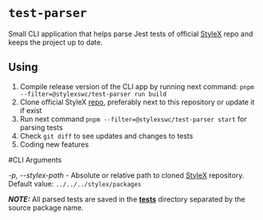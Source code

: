 # `test-parser`

Small CLI application that helps parse Jest tests of official [StyleX](https://github.com/facebook/stylex) repo and keeps the project up to date.

## Using

1. Compile release version of the CLI app by running next command: `pnpm --filter=@stylexswc/test-parser run build`
2. Clone official StyleX [repo](https://github.com/facebook/stylex), preferably next to this repository or update it if exist
3. Run next command `pnpm --filter=@stylexswc/test-parser start` for parsing tests
4. Check `git diff` to see updates and changes to tests
5. Coding new features

#CLI Arguments

*-p, --stylex-path <PATH>* - Absolute or relative path to cloned [StyleX](https://github.com/facebook/stylex) repository. Default value: `../../../stylex/packages`

**_NOTE:_** All parsed tests are saved in the [__tests__](https://github.com/Dwlad90/stylex-swc-plugin/tree/master/packages/test-parser/output/__tests__) directory separated by the source package name.